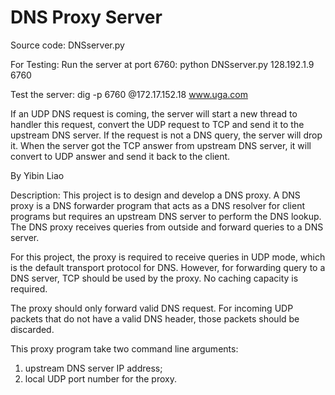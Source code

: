 DNS Proxy Server 
================

Source code: DNSserver.py

For Testing: 
Run the server at port 6760: python DNSserver.py 128.192.1.9 6760

Test the server: 
dig -p 6760 @172.17.152.18 www.uga.com

If an UDP DNS request is coming, the server will start a new thread to handler this request, convert the UDP request to TCP and send it to the upstream DNS server. If the request is not a DNS query, the server will drop it. When the server got the TCP answer from upstream DNS server, it will convert to UDP answer and send it back to the client.

By Yibin Liao

Description:
This project is to design and develop a DNS proxy. A DNS proxy is a DNS 
forwarder program that acts as a DNS resolver for client programs but 
requires an upstream DNS server to perform the DNS lookup. The DNS 
proxy receives queries from outside and forward queries to a DNS server.

For this project, the proxy is required to receive queries in UDP mode, 
which is the default transport protocol for DNS.  However, for forwarding 
query to a DNS server, TCP should be used by the proxy.  No caching 
capacity is required.  

The proxy should only forward valid DNS request. For incoming UDP packets
that do not have a valid DNS header, those packets should be discarded.

This proxy program take two command line arguments: 
1) upstream DNS server IP address; 
2) local UDP port number for the proxy.
